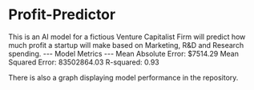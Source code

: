 # Profit-Predictor
This is an AI model for a fictious Venture Capitalist Firm will predict how much profit a startup will make based on Marketing, R&amp;D and Research spending. 
--- Model Metrics ---
Mean Absolute Error: $7514.29
Mean Squared Error: 83502864.03
R-squared: 0.93

There is also a graph displaying model performance in the repository. 
